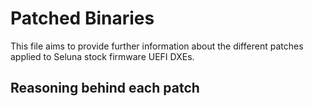 # Patched Binaries

This file aims to provide further information about the different patches applied to Seluna stock firmware UEFI DXEs.

## Reasoning behind each patch
